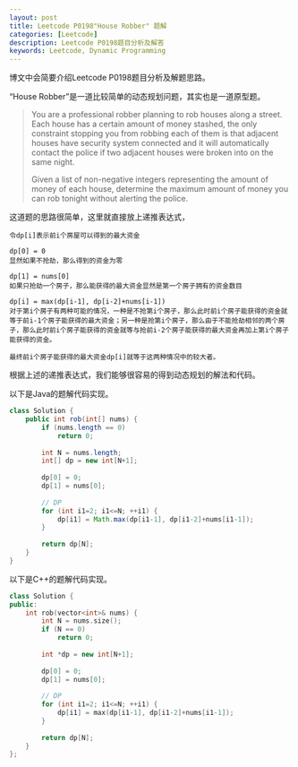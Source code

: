 ```yaml
---
layout: post
title: Leetcode P0198"House Robber" 题解
categories: [Leetcode]
description: Leetcode P0198题目分析及解答
keywords: Leetcode, Dynamic Programming
---
```


博文中会简要介绍Leetcode P0198题目分析及解题思路。

“House Robber”是一道比较简单的动态规划问题，其实也是一道原型题。

> You are a professional robber planning to rob houses along a street. Each house has a certain amount of money stashed, the only constraint stopping you from robbing each of them is that adjacent houses have security system connected and it will automatically contact the police if two adjacent houses were broken into on the same night.
> 
> Given a list of non-negative integers representing the amount of money of each house, determine the maximum amount of money you can rob tonight without alerting the police.

这道题的思路很简单，这里就直接放上递推表达式，

```
令dp[i]表示前i个房屋可以得到的最大资金

dp[0] = 0
显然如果不抢劫，那么得到的资金为零

dp[1] = nums[0]
如果只抢劫一个房子，那么能获得的最大资金显然是第一个房子拥有的资金数目

dp[i] = max(dp[i-1], dp[i-2]+nums[i-1])
对于第i个房子有两种可能的情况，一种是不抢第i个房子，那么此时前i个房子能获得的资金就等于前i-1个房子能获得的最大资金；另一种是抢第i个房子，那么由于不能抢劫相邻的两个房子，那么此时前i个房子能获得的资金就等与抢前i-2个房子能获得的最大资金再加上第i个房子能获得的资金。

最终前i个房子能获得的最大资金dp[i]就等于这两种情况中的较大者。
```

根据上述的递推表达式，我们能够很容易的得到动态规划的解法和代码。

以下是Java的题解代码实现。
```java
class Solution {
    public int rob(int[] nums) {
        if (nums.length == 0)
            return 0;
        
        int N = nums.length;
        int[] dp = new int[N+1];
        
        dp[0] = 0;
        dp[1] = nums[0];
        
        // DP
        for (int i1=2; i1<=N; ++i1) {
            dp[i1] = Math.max(dp[i1-1], dp[i1-2]+nums[i1-1]);
        }
        
        return dp[N];
    }
}
```

以下是C++的题解代码实现。
```cpp
class Solution {
public:
    int rob(vector<int>& nums) {
        int N = nums.size();
        if (N == 0)
            return 0;
        
        int *dp = new int[N+1];
        
        dp[0] = 0;
        dp[1] = nums[0];
        
        // DP
        for (int i1=2; i1<=N; ++i1) {
            dp[i1] = max(dp[i1-1], dp[i1-2]+nums[i1-1]);
        }
        
        return dp[N];
    }
};
```